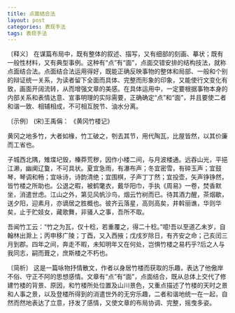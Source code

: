 ```yaml
---
title: 点面结合法
layout: post
categories: 表现手法
tags: 表现手法
---
```


〔释义〕 在谋篇布局中，既有整体的叙述、描写，又有细部的刻画、摹状；既有一般性材料，又有典型事例。这种有“点”有“面”，点面交错安排的结构技法，就称点面结合法。点面结合法运用得好，既能正确反映事物的整体和局部、一般和个别的辩证统一关系，为读者留下全面而具体、完整而形象的印象，又能使行文变化有致，画面开阔流转，从而增强文章的美感。在具体运用中，一定要根据事物本身的内部关系和表情达意、宣事明理的实际需要，正确确定“点”和“面”，并且要使二者和谐一致、相辅相成，不可相互脱节、油水分离。

〔示例〕 (宋)王禹偁： 《黄冈竹楼记》

黄冈之地多竹，大者如椽，竹工破之，刳去其节，用代陶瓦，比屋皆然，以其价廉而工省也。

子城西北隅，雉堞圮毁，榛莽荒秽，因作小楼二间，与月波楼通。远吞山光，平挹江濑，幽阒辽敻，不可具状。夏宜急雨，有瀑布声；冬宜密雪，有碎玉声；宜鼓琴，琴调和畅；宜咏诗，诗韵清绝；宜围棋，子声丁丁然；宜投壶，矢声铮铮然，皆竹楼之所助也。公退之暇，被鹤氅衣，戴华阳巾，手执《周易》一卷，焚香默坐，消遣世虑。江山之外，第见风帆沙鸟，烟云竹树而已。待其酒力醒，茶烟歇，送夕阳，迎素月，亦谪居之胜概也。彼齐云落星，高则高矣，井斡丽谯，华则华矣，止于贮妓女，藏歌舞，非骚人之事，吾所不取。

吾闻竹工云：“竹之为瓦，仅十稔，若重覆之，得二十稔。”噫!吾以至道乙未岁，自翰林出滁上；丙申移广陵；丁酉，又入西掖；戊戌岁除日，有齐安之命；己亥闰三月到郡。四年之间，奔走不暇，未知明年又在何处，岂惧竹楼之易朽乎?后之人与我同志，嗣而葺之，庶斯楼之不朽也。

〔简析〕 这是一篇咏物抒情散文，作者以身居竹楼而获取的乐趣，表达了他傲岸不俗、守正不阿的思想感情。文章有“点”有“面”，点面结合，既从总体上交代了修建竹楼的背景、原因，和竹楼所处位置及山川景色，又重点描述了竹楼的天时之景和人事之景，以及登楼所得到的消遣世外的无穷乐趣，二者和谐地统一在一起，自然而然地表达了立意，抒发了感情，又使文章的布局协调、完整，摇曳多姿。 